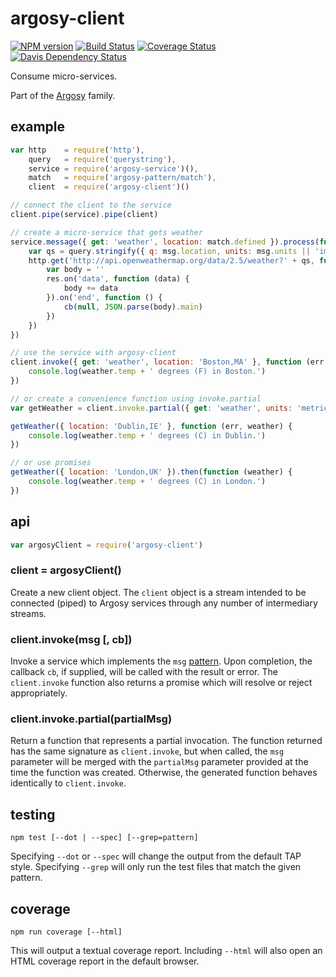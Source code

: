 # argosy-client

[![NPM version](https://badge.fury.io/js/argosy-client.png)](http://badge.fury.io/js/argosy-client)
[![Build Status](https://travis-ci.org/jasonpincin/argosy-client.svg?branch=master)](https://travis-ci.org/jasonpincin/argosy-client)
[![Coverage Status](https://coveralls.io/repos/jasonpincin/argosy-client/badge.png?branch=master)](https://coveralls.io/r/jasonpincin/argosy-client?branch=master)
[![Davis Dependency Status](https://david-dm.org/jasonpincin/argosy-client.png)](https://david-dm.org/jasonpincin/argosy-client)

Consume micro-services. 

Part of the [Argosy](https://github.com/jasonpincin/argosy) family. 

## example

```javascript
var http    = require('http'),
    query   = require('querystring'),
    service = require('argosy-service')(),
    match   = require('argosy-pattern/match'),
    client  = require('argosy-client')()

// connect the client to the service
client.pipe(service).pipe(client)

// create a micro-service that gets weather
service.message({ get: 'weather', location: match.defined }).process(function (msg, cb) {
    var qs = query.stringify({ q: msg.location, units: msg.units || 'imperial' })
    http.get('http://api.openweathermap.org/data/2.5/weather?' + qs, function (res) {
        var body = ''
        res.on('data', function (data) {
            body += data
        }).on('end', function () {
            cb(null, JSON.parse(body).main)
        })
    })
})

// use the service with argosy-client
client.invoke({ get: 'weather', location: 'Boston,MA' }, function (err, weather) {
    console.log(weather.temp + ' degrees (F) in Boston.')
})

// or create a convenience function using invoke.partial
var getWeather = client.invoke.partial({ get: 'weather', units: 'metric' })

getWeather({ location: 'Dublin,IE' }, function (err, weather) {
    console.log(weather.temp + ' degrees (C) in Dublin.')
})

// or use promises
getWeather({ location: 'London,UK' }).then(function (weather) {
    console.log(weather.temp + ' degrees (C) in London.')
})
```

## api

```javascript
var argosyClient = require('argosy-client')
```

### client = argosyClient()

Create a new client object. The `client` object is a stream intended to be connected (piped) to Argosy services
through any number of intermediary streams.

### client.invoke(msg [, cb])

Invoke a service which implements the `msg` [pattern](https://github.com/jasonpincin/argosy-pattern#argosy-pattern). Upon 
completion, the callback `cb`, if supplied, will be called with the result or error. The `client.invoke` function also 
returns a promise which will resolve or reject appropriately. 

### client.invoke.partial(partialMsg)

Return a function that represents a partial invocation. The function returned has the same signature as `client.invoke`, but 
when called, the `msg` parameter will be merged with the `partialMsg` parameter provided at the time the function was created. 
Otherwise, the generated function behaves identically to `client.invoke`.

## testing

`npm test [--dot | --spec] [--grep=pattern]`

Specifying `--dot` or `--spec` will change the output from the default TAP style. 
Specifying `--grep` will only run the test files that match the given pattern.

## coverage

`npm run coverage [--html]`

This will output a textual coverage report. Including `--html` will also open 
an HTML coverage report in the default browser.
